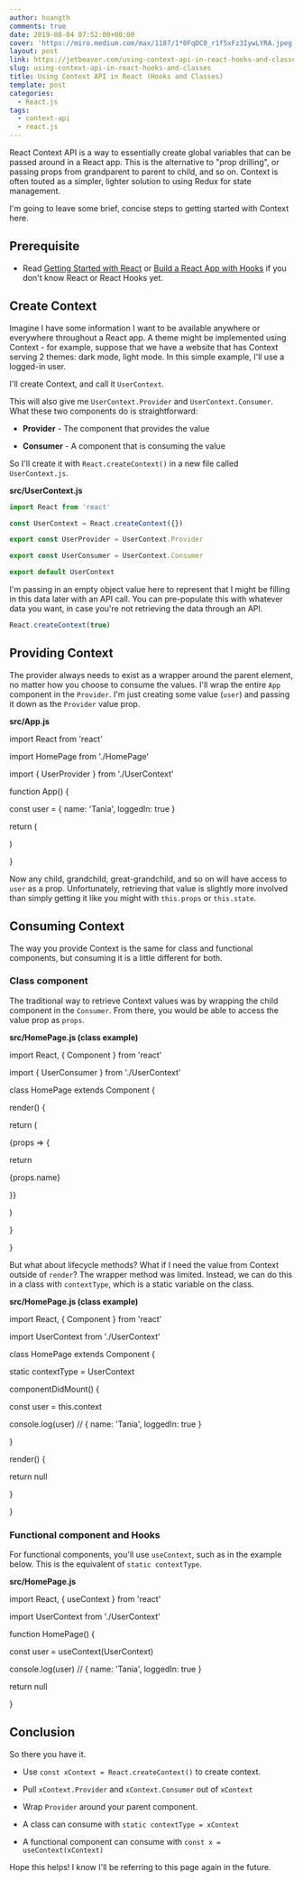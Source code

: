 ```yaml
---
author: hoangth
comments: true
date: 2019-08-04 07:52:00+00:00
cover: 'https://miro.medium.com/max/1187/1*0FqDC0_r1f5xFz3IywLYRA.jpeg'
layout: post
link: https://jetbeaver.com/using-context-api-in-react-hooks-and-classes/
slug: using-context-api-in-react-hooks-and-classes
title: Using Context API in React (Hooks and Classes)
template: post
categories:
  - React.js
tags:
  - context-api
  - react.js
---
```


React Context API is a way to essentially create global variables that can be passed around in a React app. This is the alternative to "prop drilling", or passing props from grandparent to parent to child, and so on. Context is often touted as a simpler, lighter solution to using Redux for state management.

I'm going to leave some brief, concise steps to getting started with Context here.

## Prerequisite

- Read [Getting Started with React](https://reactjs.org/docs/getting-started.html) or [Build a React App with Hooks](https://reactjs.org/docs/hooks-intro.html) if you don't know React or React Hooks yet.

## Create Context

Imagine I have some information I want to be available anywhere or everywhere throughout a React app. A theme might be implemented using Context - for example, suppose that we have a website that has Context serving 2 themes: dark mode, light mode. In this simple example, I'll use a logged-in user.

I'll create Context, and call it `UserContext`.

This will also give me `UserContext.Provider` and `UserContext.Consumer`. What these two components do is straightforward:

- **Provider** - The component that provides the value

- **Consumer** - A component that is consuming the value

So I'll create it with `React.createContext()` in a new file called `UserContext.js`.

**src/UserContext.js**

```javascript
import React from 'react'

const UserContext = React.createContext({})

export const UserProvider = UserContext.Provider

export const UserConsumer = UserContext.Consumer

export default UserContext
```

I'm passing in an empty object value here to represent that I might be filling in this data later with an API call. You can pre-populate this with whatever data you want, in case you're not retrieving the data through an API.

```javascript
React.createContext(true)
```

## Providing Context

The provider always needs to exist as a wrapper around the parent element, no matter how you choose to consume the values. I'll wrap the entire `App` component in the `Provider`. I'm just creating some value (`user`) and passing it down as the `Provider` value prop.

**src/App.js**

import React from 'react'

import HomePage from './HomePage'

import { UserProvider } from './UserContext'

function App() {

const user = { name: 'Tania', loggedIn: true }

return (

<UserProvider value={user}>

<HomePage />

</UserProvider>

)

}

Now any child, grandchild, great-grandchild, and so on will have access to `user` as a prop. Unfortunately, retrieving that value is slightly more involved than simply getting it like you might with `this.props` or `this.state`.

## Consuming Context

The way you provide Context is the same for class and functional components, but consuming it is a little different for both.

### Class component

The traditional way to retrieve Context values was by wrapping the child component in the `Consumer`. From there, you would be able to access the value prop as `props`.

**src/HomePage.js (class example)**

import React, { Component } from 'react'

import { UserConsumer } from './UserContext'

class HomePage extends Component {

render() {

return (

<UserConsumer>

{props => {

return <div>{props.name}</div>

}}

</UserConsumer>

)

}

}

But what about lifecycle methods? What if I need the value from Context outside of `render`? The wrapper method was limited. Instead, we can do this in a class with `contextType`, which is a static variable on the class.

**src/HomePage.js (class example)**

import React, { Component } from 'react'

import UserContext from './UserContext'

class HomePage extends Component {

static contextType = UserContext

componentDidMount() {

const user = this.context

console.log(user) // { name: 'Tania', loggedIn: true }

}

render() {

return null

}

}

### Functional component and Hooks

For functional components, you'll use `useContext`, such as in the example below. This is the equivalent of `static contextType`.

**src/HomePage.js**

import React, { useContext } from 'react'

import UserContext from './UserContext'

function HomePage() {

const user = useContext(UserContext)

console.log(user) // { name: 'Tania', loggedIn: true }

return null

}

## Conclusion

So there you have it.

- Use `const xContext = React.createContext()` to create context.

- Pull `xContext.Provider` and `xContext.Consumer` out of `xContext`

- Wrap `Provider` around your parent component.

- A class can consume with `static contextType = xContext`

- A functional component can consume with `const x = useContext(xContext)`

Hope this helps! I know I'll be referring to this page again in the future.
